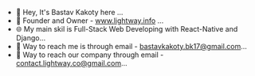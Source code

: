- 👋 Hey, It's Bastav Kakoty here ...
- 🤵 Founder and Owner - www.lightway.info ...
- 🌐 My main skil is Full-Stack Web Developing with React-Native and Django...
- 📧 Way to reach me is through email - bastavkakoty.bk17@gmail.com...
- 📧 Way to reach our company through email - contact.lightway.co@gmail.com...

<!---
bk17Git/bk17Git is a ✨ special ✨ repository because its `README.md` (this file) appears on your GitHub profile.
You can click the Preview link to take a look at your changes.
--->
